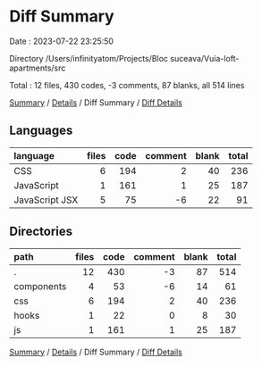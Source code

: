# Diff Summary

Date : 2023-07-22 23:25:50

Directory /Users/infinityatom/Projects/Bloc suceava/Vuia-loft-apartments/src

Total : 12 files,  430 codes, -3 comments, 87 blanks, all 514 lines

[Summary](results.md) / [Details](details.md) / Diff Summary / [Diff Details](diff-details.md)

## Languages
| language | files | code | comment | blank | total |
| :--- | ---: | ---: | ---: | ---: | ---: |
| CSS | 6 | 194 | 2 | 40 | 236 |
| JavaScript | 1 | 161 | 1 | 25 | 187 |
| JavaScript JSX | 5 | 75 | -6 | 22 | 91 |

## Directories
| path | files | code | comment | blank | total |
| :--- | ---: | ---: | ---: | ---: | ---: |
| . | 12 | 430 | -3 | 87 | 514 |
| components | 4 | 53 | -6 | 14 | 61 |
| css | 6 | 194 | 2 | 40 | 236 |
| hooks | 1 | 22 | 0 | 8 | 30 |
| js | 1 | 161 | 1 | 25 | 187 |

[Summary](results.md) / [Details](details.md) / Diff Summary / [Diff Details](diff-details.md)